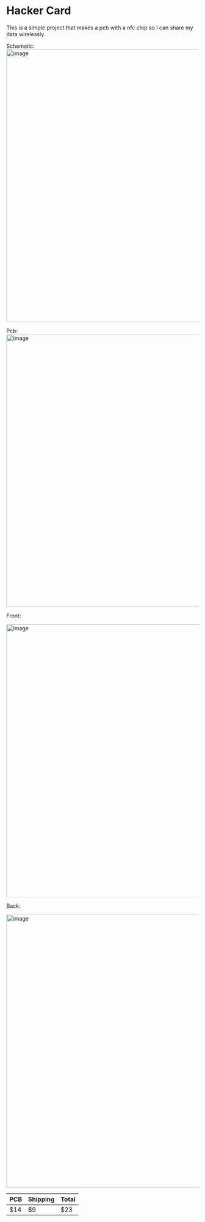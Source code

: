 # Hacker Card

This is a simple project that makes a pcb with a nfc chip so I can share my data wirelessly.

Schematic:
<img width="789" height="713" alt="image" src="https://github.com/user-attachments/assets/7f633bee-e01b-4c8a-a032-bcc24ec7f314" />

Pcb:
<img width="1157" height="713" alt="image" src="https://github.com/user-attachments/assets/f4a0d9b8-a0f5-4f6b-8acc-2a1ea46ad97a" />

Front:

<img width="1157" height="713" alt="image" src="https://github.com/user-attachments/assets/4728601e-688f-40b2-9e6f-82f9d5690ee9" />

Back:

<img width="1157" height="713" alt="image" src="https://github.com/user-attachments/assets/5a90e19c-0427-4350-ba92-b8e029549f49" />



| PCB  | Shipping      | Total |
| ---- | ------------- | ----- |
| $14  |  $9           | $23   |

